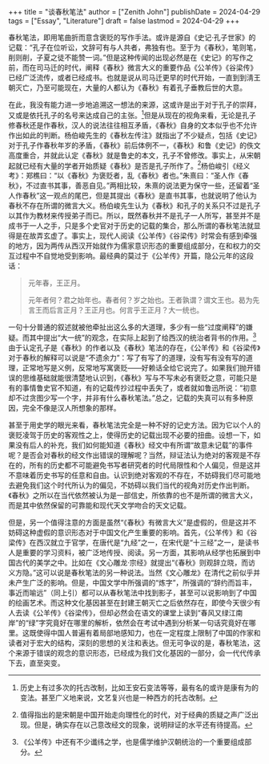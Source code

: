 +++
title = "谈春秋笔法"
author = ["Zenith John"]
publishDate = 2024-04-29
tags = ["Essay", "Literature"]
draft = false
lastmod = 2024-04-29
+++

春秋笔法，即用笔曲折而意含褒贬的写作手法。或许是源自《史记·孔子世家》的记载：“孔子在位听讼，文辞可有与人共者，弗独有也。至于为《春秋》，笔则笔，削则削，子夏之徒不能赞一词。”但是这种传闻的出现必然是在《史记》的写作之前，而在司马迁的时代，阐释《春秋》微言大义的重要作品《公羊传》《谷梁传》已经广泛流传，或者已经成书。也就是说从司马迁更早的时代开始，一直到到淸王朝灭亡，乃至可能现在，大量的人都认为《春秋》有着孔子垂教后世的大意。

在此，我没有能力进一步地追溯这一想法的来源，这或许是出于对于孔子的崇拜，又或是依托孔子的名号来达成自己的主张。[^fn:1]但是从现在的视角来看，无论是孔子修春秋还是作春秋，汉人的说法往往相互矛盾，《春秋》自身的文本似乎也不允许作出如此的判断。杨伯峻先生的《春秋左传注》就指出了不少疑点，包括《史记》对于孔子作春秋年岁的矛盾，《春秋》前后体例不一，《春秋》和鲁《史记》的佚文高度重合，并就此认定《春秋》就是鲁史的本文，孔子不曾修改。事实上，从宋朝起就已经有大量的学者开始质疑《春秋》是否是孔子所作了。[^fn:2]杨伯峻引《经义考》：郑樵曰：“以《春秋》为褒贬者，乱《春秋》者也。”朱熹曰：“圣人作《春秋》，不过直书其事，善恶自见。”两相比较，朱熹的说法更为保守一些，还留着“圣人作春秋”这一观点的尾巴，但是其提出《春秋》是直书其事，也就说明了他认为春秋不存在所谓的微言大义。杨伯峻先生认为《春秋》和孔子的关系只不过是孔子以其作为教材来传授弟子而已。所以，既然春秋并不是孔子一人所写，甚至并不是成书于一人之手，只是多个史官对于历史的记载的集合，那么所谓的春秋笔法就显得是在故弄玄虚了。事实上，现代人阅读《公羊传》《谷梁传》时常会有感到牵强的地方，因为两传从西汉开始就作为儒家意识形态的重要组成部分，在和权力的交互过程中不自觉地受到影响。最经典的莫过于《公羊传》开篇，隐公元年的这段话：

> 元年春，王正月。
>
> 元年者何？君之始年也。春者何？岁之始也。王者孰谓？谓文王也。曷为先言王而后言正月？王正月也。何言乎王正月？大一统也。

一句十分普通的叙述就被他牵扯出这么多的大道理，多少有一些“过度阐释”的嫌疑。而其中提出“大一统”的观念，在实际上起到了给西汉的统治者背书的作用。[^fn:3]由于认定孔子是《春秋》的作者以及《春秋》笔法的存在，《公羊传》和《谷梁传》对于春秋的解释可以说是“不遗余力”：写了有写了的道理，没有写有没有写的道理，正常地写是义例，反常地写寓褒贬——好赖话全给它说完了。如果我们抛开错误的思维基础就能很清楚地认识到，《春秋》写与不写未必有褒贬之意，可能只是有的事情鲁史官不知道，有的记载传抄过程中丢失了，或者就如鲁迅所说：“初意却不过贪图少写一个字，并非有什么春秋笔法。”总之，记载的失真可以有多种原因，完全不像是汉人所想象的那样。

甚至于用史学的眼光来看，春秋笔法完全是一种不好的记史方法。因为它以个人的褒贬凌驾于历史的客观性之上，使得历史的记载出现不必要的扭曲。设想一下，如果没有后人的补充，我们如何能知道《春秋》经文中有所谓“故意未记载”的事件呢？是否会对春秋的经文作出错误的理解呢？当然，辩证法认为绝对的客观是不存在的，所有的历史都不可能避免书写者研究者的时代局限性和个人偏见，但是这并不意味着历史书写的任意和自由。认识到绝对客观的不存在，不妨碍我们尽可能地去避免我们这个时代所认为的偏见，不妨碍以我们当代的视角对历史作出判断。《春秋》之所以在当代依然被认为是一部信史，所依靠的也不是所谓的微言大义，而是其中依然保留的可靠能和现代天文学吻合的天文记载。

但是，另一个值得注意的方面是虽然“《春秋》有微言大义”是虚假的，但是这并不妨碍这种虚假的意识形态对于中国文化产生重要的影响。首先，《公羊传》和《谷梁传》在西汉就立于官学，在唐代是“九经”之一，在宋代是“十三经”之一，是读书人是重要的学习资料，被广泛地传授、阅读。另一方面，其影响从经学也拓展到中国古代的美学之中。比如在《文心雕龙·宗经》就提出“《春秋》则观辞立晓，而访义方隐。”这可以说是春秋笔法的另一种说法。当然《文心雕龙》在清代之前似乎并未产生广泛的影响。但是，中国文学中所强调的“炼字”，所强调的“辞约而旨丰，事近而喻远”（同上引）都可以从春秋笔法中找到影子，甚至可以说影响到了中国的绘画艺术。而这种文化基因甚至在封建王朝灭亡之后依然存在，即使今天很少有人去读《公羊传》《谷梁传》，但却必然会在语文的课堂上读到“春风又绿江南岸”的“绿”字究竟好在哪里的解析，依然会在考试中遇到分析某一句话究竟好在哪里。这既使得中国人普遍有着局部地感知力，也在一定程度上限制了中国的作家和读者对于宏大的结构，深刻的思想的关注和表达。但无可争议的是，春秋笔法，这个来源于错误的观念的意识形态，已经成为我们文化基因的一部分，会一代代传承下去，直至突变。

[^fn:1]: 历史上有过多次的托古改制，比如王安石变法等等，最有名的或许是康有为的变法。甚至广义地来说，文艺复兴也是一种西方的托古改制。
[^fn:2]: 值得指出的是宋朝是中国开始走向理性化的时代，对于经典的质疑之声广泛出现。但是，确实存在以己意改经文的现象，说明辩证的水平还有待提高。
[^fn:3]: 《公羊传》中还有不少谶纬之学，也是儒学维护汉朝统治的一个重要组成部分。
